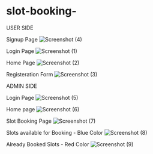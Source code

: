 # slot-booking-
USER SIDE

Signup Page
![Screenshot (4)](https://user-images.githubusercontent.com/109066110/208867277-57fd9521-d455-4698-9e74-b84694700c74.png)

Login Page
![Screenshot (1)](https://user-images.githubusercontent.com/109066110/208868031-3cbd0f0a-59fa-4751-b6ff-8cbcb152d959.png)

Home Page
![Screenshot (2)](https://user-images.githubusercontent.com/109066110/208868635-1523ad49-ca52-441d-b294-b04c550f74aa.png)

Registeration Form
![Screenshot (3)](https://user-images.githubusercontent.com/109066110/208868853-a4ee2eb9-8c33-4057-a041-e72c2b214e35.png)

ADMIN SIDE

Login Page
![Screenshot (5)](https://user-images.githubusercontent.com/109066110/208869057-131e475c-2d99-41b5-8857-3e48c7d47ab8.png)

Home page
![Screenshot (6)](https://user-images.githubusercontent.com/109066110/208869431-2a6bcfcd-5d82-4bb5-b46e-abd8b0d366a2.png)

Slot Booking Page
![Screenshot (7)](https://user-images.githubusercontent.com/109066110/208869581-cf636930-93a2-4818-9b59-d1494a8f1982.png)

Slots available for Booking - Blue Color
![Screenshot (8)](https://user-images.githubusercontent.com/109066110/208869814-830bf71f-e1fa-4efe-98f5-3adcdfdda124.png)

Already Booked Slots - Red Color
![Screenshot (9)](https://user-images.githubusercontent.com/109066110/208870019-9bf83370-158d-47ff-90ea-b97d396b87b7.png)
